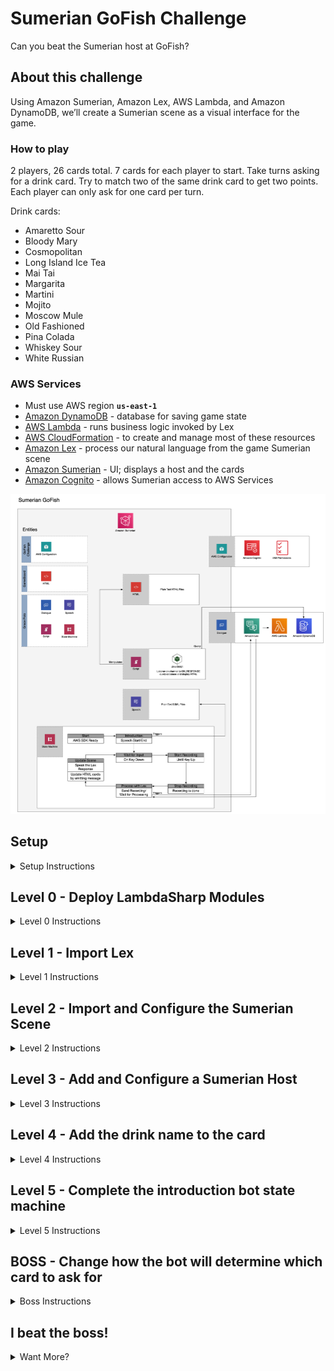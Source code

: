 # Sumerian GoFish Challenge

Can you beat the Sumerian host at GoFish?

## About this challenge

Using Amazon Sumerian, Amazon Lex, AWS Lambda, and Amazon DynamoDB, we’ll create a Sumerian scene as a visual interface for the game.

### How to play

2 players, 26 cards total. 7 cards for each player to start. Take turns asking for a drink card. Try to match two of the same drink card to get two points. Each player can only ask for one card per turn.
 
Drink cards:

- Amaretto Sour
- Bloody Mary
- Cosmopolitan
- Long Island Ice Tea
- Mai Tai
- Margarita
- Martini
- Mojito
- Moscow Mule
- Old Fashioned
- Pina Colada
- Whiskey Sour
- White Russian 

### AWS Services

- Must use AWS region **`us-east-1`**
- [Amazon DynamoDB](https://aws.amazon.com/dynamodb/) - database for saving game state
- [AWS Lambda](https://aws.amazon.com/lambda/) - runs business logic invoked by Lex
- [AWS CloudFormation](https://aws.amazon.com/cloudformation/) -  to create and manage most of these resources
- [Amazon Lex](https://aws.amazon.com/lex/) - process our natural language from the game Sumerian scene
- [Amazon Sumerian](https://aws.amazon.com/sumerian/) - UI; displays a host and the cards
- [Amazon Cognito](https://aws.amazon.com/cognito/) - allows Sumerian access to AWS Services

![](sumerian_go_fish.png)

## Setup

<details>
<summary>Setup Instructions</summary>

---

- [Install .Net Core 2.1](https://dotnet.microsoft.com/download)
- [Sign up for AWS account](https://aws.amazon.com/)
- [Install AWS CLI](https://docs.aws.amazon.com/cli/latest/userguide/cli-chap-install.html)
- [See Latest Release Notes for Sumerian Browser Compatibility](https://aws.amazon.com/releasenotes/?tag=releasenotes%23keywords%23amazon-sumerian)
- Must use AWS region `us-east-1`
- Setup - LambdaSharp Tool (aka lash)

  - Upgrade lash

	```
	dotnet tool uninstall -g LambdaSharp.Tool
	dotnet tool install -g LambdaSharp.Tool --version 0.7.0-rc7
	lash --version
	```
	OR
  - Install lash

	```
	dotnet tool install -g LambdaSharp.Tool --version 0.7.0-rc7
	lash --version
	```

- Initialize a LambdaSharp environment

	```
	lash init --quick-start
	```

</details>

## Level 0 - Deploy LambdaSharp Modules

<details>
<summary>Level 0 Instructions</summary>

---

- Clone GoFish repository

	```
	git clone git@github.com:LambdaSharp/SumerianGoFish.git
	cd SumerianGoFish
	```

---

- Create resources for the game

	```
	lash deploy Game
	```

This will create:
- Lambda Function with Game Logic
- DynamoDB table to store game state
- S3 Bucket to store card images
- Cognito Identity Pool to connect Sumerian with AWS Services

---

Copy values for use later in this challenge.

In the AWS Console, navigate to `CloudFormation`:

**_(1) Cognito Pool Id_**

- Search `Sumerian-GoFish`, click on the result, then click on the `Resources` section.
- Search for `SumerianCognitoIdentityPool`
- Find and copy the Physical Id for `SumerianCognitoIdentityPool`

**_(2) GoFishGame Database_**

- While still in the `Resources`, search `GoFishSessions`
- Find and copy the Physical Id for `GoFishSessions`

**_(3) GoFish Lambda Arn_**

- Click on the `Outputs` section
- Copy the Lambda function ARN for the Key `GoFish`

</details>

## Level 1 - Import Lex

<details>
<summary>Level 1 Instructions</summary>

---

Create a _service role_ for the lex bot:

```
aws iam create-service-linked-role --aws-service-name lex.amazonaws.com
```

> NOTE: If you get a message that the role already exists or has been taken, skip this step

> Alternative Version: This step can also be performed via the AWS Console:
> - Navigate to Amazon IAM service:
> - From the left navigation, click the Roles section
> - Find role AWSServiceRoleForLexBots -- if it exists, skip the next step of creating the role
> - Click the Create Role button
> - Choose Lex; then Lex Bots at the bottom of the page
> - Continue Next: Tags
> - Continue Next: Review
> - Create Role

---

In a text editor:

- open `Lex/GoFishBot.json`.
- Find/replace `PASTE_LAMBDA_ARN_HERE` with the **_(3) GoFish Lambda Arn_** copied earlier.
- Zip the `GoFishBot.json`, name it `GoFishBot.zip`
	> IMPORTANT: IT MUST BE THE ONLY FILE AND NOT IN A DIRECTORY

---

In your terminal run the following command from the root of the project:

```
aws lex-models start-import --resource-type BOT --merge-strategy FAIL_ON_CONFLICT --payload fileb://Lex/GoFishBot.zip
```

---

In the AWS Console, navigate to Amazon Lex service:

- Edit the `GoFishBot`
- `Build` and `Publish`. For the alias, enter anything you'd like (i.e. Prod, Latest, etc).
- Copy values for later:
    - **_(4) LexBot Name_** Name of the LexBot (`GoFishBot`)
    - **_(5) LexBot Alias_** Alias entered when publishing the Lex Bot
- Try `Test Chatbot` by speaking or typing `new game`.

You could try playing GoFish with the Lex Bot but we have no idea what the game state is.

</details>

## Level 2 - Import and Configure the Sumerian Scene

<details>
<summary>Level 2 Instructions</summary>

---

In the AWS Console, navigate to Sumerian -- make sure you are in the `us-east-1` region.

- Under the heading `Create scene from template` choose the `empty` scene, name it `GoFish Challenge`
- On the left side, _Entities_, there should only be `GoFish Challenge` and under it, `Default Camera`; if there's something else, delete it.
- Click the `Import Assets` link in the top center of the page
- On the right there's a window that says `Import from Disk`, choose the `Sumerian/GoFishSumerian.zip` file

---

Delete the default camera:

- On the left side, _Entities_, click `Fixed Camera`
- On right side, click `Camera`, make it the `Main Camera`
- On the left side, _Entities_, delete the `Default Camera`

---

Add the Cogitno Pool Id to the Sumerian scene:

- On the left side _Entities_, click on `GoFish Challenge`
- On the right side, click on `Aws Configuration`
- Paste the **_(1) Cognito Pool Id_** copied from earlier into the `Cognito Pool Id` field


</details>

## Level 3 - Add and Configure a Sumerian Host
<details>
<summary>Level 3 Instructions</summary>

Add a host to the scene

- Use the `Import Assets` and search for `host`. Choose a host.
- In the bottom left in the _Assets_ section, find the name of the host with a hexagon next to it; click and drag it onto the scene

> NOTE: If you don't see your host, it's just very small. We'll fix it in the next steps.

---

Configure the host.

&nbsp;

- On the left side _Entities_, click on the host name
- On the right side, click `Transform` and change the `XYZ` for the scale to **10, 10, 10**

&nbsp;

- On the right side, click the host name
- Add a Custom Attributes value for `databaseName` with **_(2) GoFishGame Database_**

	> NOTE: Be sure to use the NAME of the database and not the ARN

&nbsp;

- On the right side, click `Speech`
- Add the speech file `GameIntro` from the Assets

&nbsp;

- On the right side, click `Host`
- Change the point of interest to be the `Fixed Camera` entity

&nbsp;

- Add a component `Script`
- Add the script file `GameScripts` from the Assets

&nbsp;

- Add a component `Dialogue`
- Paste the **_(4) LexBot Name_** and **_(5) LexBot Alias_** of your Lex Bot in the fields

&nbsp;

- Add a component `State Machine`
- Add the behavior `GoFishChatBot` from the _Assets_

---

Play the scene. To start, press the space bar and say `new game`.

> NOTE: Don't forget to click the scene after starting.
> Also, it may take a few seconds for the host to respond the first time as the lambda function has a cold start.

</details>

## Level 4 - Add the drink name to the card

<details>
<summary>Level 4 Instructions</summary>

---

In the AWS Console, navigate to Sumerian and open this project.

- On the top left side _Entities_, click the host `Grace Polo`
- On the right side click `Scripts`, then click the `GameScripts` edit pencil icon
- Add the card name with the image
</details>

## Level 5 - Complete the introduction bot state machine

<details>
<summary>Level 5 Instructions</summary>

---

In the AWS Console, navigate to Sumerian and open this project.

- On the top left side _Entities_, click the host `Grace Polo`
- On the right side click `State Machine`, then click the `GoFishChatBot` edit pencil icon
- In the state machine, Add a state between the `Start` and `Wait for Input` that will tell the user what to do when they enter the scene.
	- Add state; name it `Introduction`
	- Add an action in the `Introduction` state for `Start Speech`; use the `GameIntro` speech text

> NOTE: You can change the `GameIntro` speech. Use [Amazon Polly](https://us-east-1.console.aws.amazon.com/polly/home/SynthesizeSpeech) to test your [SSML](https://docs.aws.amazon.com/polly/latest/dg/supportedtags.html)!

</details>

## BOSS - Change how the bot will determine which card to ask for

<details>
<summary>Boss Instructions</summary>

---

In a text editor:

- Edit the `WhichCardToAskFor` method in file `Game/GoFish/AskForCard.cs`

It currently asks only for a martini.

Maybe it could ask for cards in it's hand?

But then the player will know which cards the host has.

What can you do?

To re-deploy the function run `lash deploy Game`

</details>

## I beat the boss!

<details>
<summary>Want More?</summary>

We barely touched the tip of the iceberg of what's possible in Amazon Sumerian.

Try adding something else to the scene!

---
- Add some flair to the `Game Over` messaging.
- Add Captions to the Game using the [Turning Amazon Lex Responses into Text](https://docs.sumerian.amazonaws.com/tutorials/create/beginner/lex-html/) tutorial as a guide.
- You already have an assets bucket from this challenge... try to [Stream video from S3](https://docs.sumerian.amazonaws.com/tutorials/create/beginner/s3-video/).
- For the `Introduction` state, gestures are pretty easy to implement. Use the [Using a Host and Speech Components](https://docs.sumerian.amazonaws.com/tutorials/create/beginner/host-speech-component/) tutorial.
- Add an easter egg, [Flying a Drone](https://docs.sumerian.amazonaws.com/tutorials/create/getting-started/flying-a-drone/) around the screen with your keyboard.

Or try a different [Amazon Sumerian tutorial](https://docs.sumerian.amazonaws.com/tutorials/) or [Amazon Sumerian Article](https://docs.sumerian.amazonaws.com/articles/). Some are quick and definitely fun to implement!
</details>
